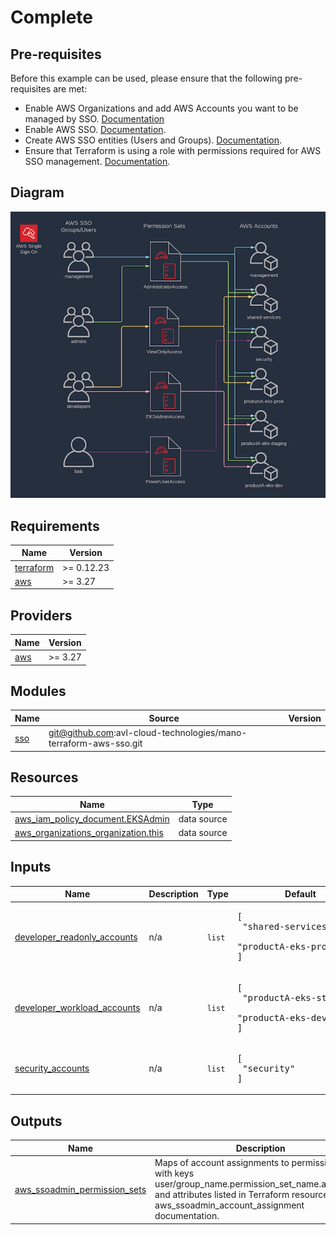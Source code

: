 # Complete

## Pre-requisites
Before this example can be used, please ensure that the following pre-requisites are met:
- Enable AWS Organizations and add AWS Accounts you want to be managed by SSO. [Documentation](https://docs.aws.amazon.com/organizations/latest/userguide/orgs_tutorials_basic.html)
- Enable AWS SSO. [Documentation](https://docs.aws.amazon.com/singlesignon/latest/userguide/step1.html).
- Create AWS SSO entities (Users and Groups). [Documentation](https://docs.aws.amazon.com/singlesignon/latest/userguide/addusers.html).
- Ensure that Terraform is using a role with permissions required for AWS SSO management. [Documentation](https://docs.aws.amazon.com/singlesignon/latest/userguide/iam-auth-access-using-id-policies.html#requiredpermissionsconsole).

## Diagram
![Alt text](aws_sso_diagram.png?raw=true "Title")

<!-- BEGINNING OF PRE-COMMIT-TERRAFORM DOCS HOOK -->
## Requirements

| Name | Version |
|------|---------|
| <a name="requirement_terraform"></a> [terraform](#requirement\_terraform) | >= 0.12.23 |
| <a name="requirement_aws"></a> [aws](#requirement\_aws) | >= 3.27 |

## Providers

| Name | Version |
|------|---------|
| <a name="provider_aws"></a> [aws](#provider\_aws) | >= 3.27 |

## Modules

| Name | Source | Version |
|------|--------|---------|
| <a name="module_sso"></a> [sso](#module\_sso) | git@github.com:avl-cloud-technologies/mano-terraform-aws-sso.git |  |

## Resources

| Name | Type |
|------|------|
| [aws_iam_policy_document.EKSAdmin](https://registry.terraform.io/providers/hashicorp/aws/latest/docs/data-sources/iam_policy_document) | data source |
| [aws_organizations_organization.this](https://registry.terraform.io/providers/hashicorp/aws/latest/docs/data-sources/organizations_organization) | data source |

## Inputs

| Name | Description | Type | Default | Required |
|------|-------------|------|---------|:--------:|
| <a name="input_developer_readonly_accounts"></a> [developer\_readonly\_accounts](#input\_developer\_readonly\_accounts) | n/a | `list` | <pre>[<br>  "shared-services",<br>  "productA-eks-prod"<br>]</pre> | no |
| <a name="input_developer_workload_accounts"></a> [developer\_workload\_accounts](#input\_developer\_workload\_accounts) | n/a | `list` | <pre>[<br>  "productA-eks-staging",<br>  "productA-eks-dev"<br>]</pre> | no |
| <a name="input_security_accounts"></a> [security\_accounts](#input\_security\_accounts) | n/a | `list` | <pre>[<br>  "security"<br>]</pre> | no |

## Outputs

| Name | Description |
|------|-------------|
| <a name="output_aws_ssoadmin_permission_sets"></a> [aws\_ssoadmin\_permission\_sets](#output\_aws\_ssoadmin\_permission\_sets) | Maps of account assignments to permission sets with keys user/group\_name.permission\_set\_name.account\_id and attributes listed in Terraform resource aws\_ssoadmin\_account\_assignment documentation. |
<!-- END OF PRE-COMMIT-TERRAFORM DOCS HOOK -->